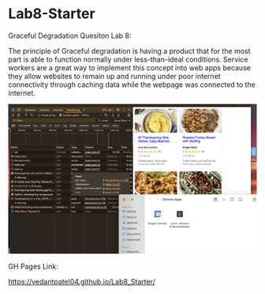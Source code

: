 # Lab8-Starter

Graceful Degradation Quesiton Lab 8:

The principle of Graceful degradation is having a product that for the most part is able to function normally under less-than-ideal conditions. Service workers are a great way to implement this concept into web apps because they allow websites to remain up and running under poor internet connectivity through caching data while the webpage was connected to the internet.

![PWA](screenshots/pwa.png)

GH Pages Link:

https://vedantpatel04.github.io/Lab8_Starter/